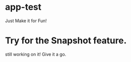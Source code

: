 # app-test
Just Make it for Fun!
# Try for the Snapshot feature.
still working on it! Give it a go.
